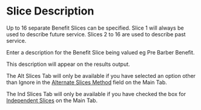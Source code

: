# Slice Description

Up to 16 separate Benefit Slices can be specified. Slice 1 will always
be used to describe future service. Slices 2 to 16 are used to describe
past service.

Enter a description for the Benefit Slice being valued eg Pre Barber
Benefit.

This description will appear on the results output.

The Alt Slices Tab will only be available if you have selected an option
other than Ignore in the [Alternate Slices
Method](actives_basis+altsw.md) field on the Main Tab.

The Ind Slices Tab will only be available if you have checked the box
for [Independent Slices](actives_basis+indslices.md) on the Main Tab.
